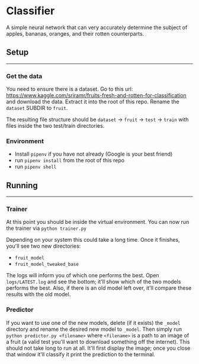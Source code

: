 # Classifier

A simple neural network that can very accurately determine the subject of apples, bananas, oranges, and their rotten counterparts.

## Setup
---
### Get the data
You need to ensure there is a dataset. Go to this url: https://www.kaggle.com/sriramr/fruits-fresh-and-rotten-for-classification and download the data. Extract it into the root of this repo. Rename the `dataset` SUBDIR to `fruit`.

The resulting file structure should be `dataset` -> `fruit` -> `test` -> `train` with files inside the two test/train directories.

### Environment
- Install `pipenv` if you have not already (Google is your best friend)
- run `pipenv install` from the root of this repo
- run `pipenv shell`


## Running
---
### Trainer
At this point you should be inside the virtual environment. You can now run the trainer via `python trainer.py`

Depending on your system this could take a long time. Once it finishes, you'll see two new directories:
- `fruit_model`
- `fruit_model_tweaked_base`

The logs will inform you of which one performs the best. Open `logs/LATEST.log` and see the bottom; it'll show which of the two models performs the best. Also, if there is an old model left over, it'll compare these results with the old model.

### Predictor
If you want to use one of the new models, delete (if it exists) the `_model` directory and rename the desired new model to `_model`. Then simply run `python predictor.py <filename>` where `<filename>` is a path to an image of a fruit (a valid test you'll want to download something off the internet). This should not take long to run at all. It'll first display the image; once you close that window it'll classify it print the prediction to the terminal.